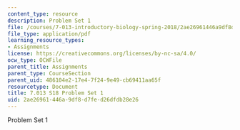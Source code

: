 ```yaml
---
content_type: resource
description: Problem Set 1
file: /courses/7-013-introductory-biology-spring-2018/2ae26961446a9df8d7fed26dfdb28e26_MIT7_013s18Pset1Q.pdf
file_type: application/pdf
learning_resource_types:
- Assignments
license: https://creativecommons.org/licenses/by-nc-sa/4.0/
ocw_type: OCWFile
parent_title: Assignments
parent_type: CourseSection
parent_uid: 486104e2-17e4-7f24-9e49-cb69411aa65f
resourcetype: Document
title: 7.013 S18 Problem Set 1
uid: 2ae26961-446a-9df8-d7fe-d26dfdb28e26
---
```

Problem Set 1